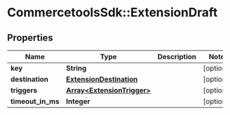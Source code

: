 # CommercetoolsSdk::ExtensionDraft

## Properties
Name | Type | Description | Notes
------------ | ------------- | ------------- | -------------
**key** | **String** |  | [optional] 
**destination** | [**ExtensionDestination**](ExtensionDestination.md) |  | [optional] 
**triggers** | [**Array&lt;ExtensionTrigger&gt;**](ExtensionTrigger.md) |  | [optional] 
**timeout_in_ms** | **Integer** |  | [optional] 

